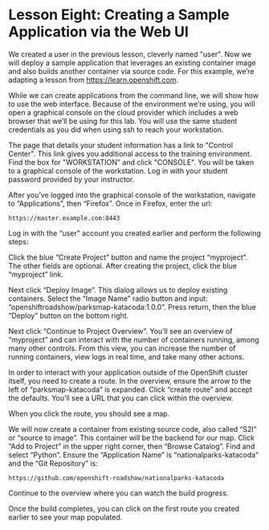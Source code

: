 # Lesson Eight: Creating a Sample Application via the Web UI

We created a user in the previous lesson, cleverly named "user". Now we will deploy a sample application that leverages an existing container image and also builds another container via source code. For this example, we’re adapting a lesson from https://learn.openshift.com. 

While we can create applications from the command line, we will show how to use the web interface. Because of the environment we’re using, you will open a graphical console on the cloud provider which includes a web browser that we’ll be using for this lab. You will use the same student credentials as you did when using ssh to reach your workstation.

The page that details your student information has a link to "Control Center". This link gives you additional access to the training environment. Find the box for "WORKSTATION" and click "CONSOLE". You will be taken to a graphical console of the workstation. Log in with your student password provided by your instructor. 

After you’ve logged into the graphical console of the workstation, navigate to “Applications”, then “Firefox”. Once in Firefox, enter the url: 
```
https://master.example.com:8443
```
Log in with the “user” account you created earlier and perform the following steps:

Click the blue “Create Project” button and name the project “myproject”. The other fields are optional. After creating the project, click the blue “myproject” link.

Next click “Deploy Image”. This dialog allows us to deploy existing containers. Select the “Image Name” radio button and input: “openshiftroadshow/parksmap-katacoda:1.0.0”. Press return, then the blue “Deploy” button on the bottom right. 

Next click “Continue to Project Overview”. You’ll see an overview of “myproject” and can interact with the number of containers running, among many other controls. From this view, you can increase the number of running containers, view logs in real time, and take many other actions.

In order to interact with your application outside of the OpenShift cluster itself, you need to create a route. In the overview, ensure the arrow to the left of “parksmap-katacoda” is expanded. Click “create route” and accept the defaults. You’ll see a URL that you can click within the overview.

When you click the route, you should see a map. 

We will now create a container from existing source code, also called “S2I” or “source to image”. This container will be the backend for our map. 
Click “Add to Project” in the upper right corner, then “Browse Catalog”. Find and select “Python”. Ensure the “Application Name” is “nationalparks-katacoda” and the “Git Repository” is:
```
https://github.com/openshift-roadshow/nationalparks-katacoda
```
Continue to the overview where you can watch the build progress.

Once the build completes, you can click on the first route you created earlier to see your map populated.

